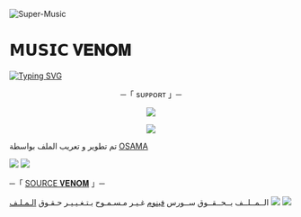 ![Super-Music](https://a.top4top.io/p_2929boy350.jpg)
# 𝗠𝗨𝗦𝗜𝗖 𝐕𝐄𝐍𝐎𝐌

[![Typing SVG](https://readme-typing-svg.herokuapp.com/?lines=WELCOME+TO+MUSIC-SPIDER+AN+ADVANCE+BOT)](https://github.com/FM8Y/Super-Music)

<p align="center">
    ─「 sᴜᴩᴩᴏʀᴛ 」─
</p>

</h3>
<p align="center">
<a href="https://telegram.me/EE_47"><img src="https://img.shields.io/badge/-Support%20Group-blue.svg?style=for-the-badge&logo=Telegram"></a>
</p>
<p align="center">
<a href="https://telegram.me/EE_20"><img src="https://img.shields.io/badge/-Support%20Channel-blue.svg?style=for-the-badge&logo=Telegram"></a>
</p>

تم تطوير و تعريب الملف بواسطة [OSAMA](https://t.me/K_o_c_1)

<img src="https://user-images.githubusercontent.com/73097560/115834477-dbab4500-a447-11eb-908a-139a6edaec5c.gif"> <img src="https://user-images.githubusercontent.com/73097560/115834477-dbab4500-a447-11eb-908a-139a6edaec5c.gif">




─「 [SOURCE 𝐕𝐄𝐍𝐎𝐌](httphttps://t.me/Ven_o_m_1) 」─ 


  الــمــلــف بــحــقــوق ســورس [فينوم](https://t.me/Ven_o_m_1)
غـيـر مـسـمـوح بـتـغـيـيـر حـقـوق [الـمـلـف](https://t.me/Ven_o_m_1)
<img src="https://user-images.githubusercontent.com/73097560/115834477-dbab4500-a447-11eb-908a-139a6edaec5c.gif"> <img src="https://user-images.githubusercontent.com/73097560/115834477-dbab4500-a447-11eb-908a-139a6edaec5c.gif">

